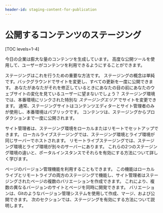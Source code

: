 ```yaml
---
header-id: staging-content-for-publication
---
```


# 公開するコンテンツのステージング

[TOC levels=1-4]

今日の企業は膨大な量のコンテンツを生成しています。 高度な公開ツールを使用して、ユーザーがコンテンツを利用できるようにすることができます。

ステージングはこれを行うための重要な方法です。 ステージングの概念は単純です。バックグラウンドでサイトを変更し、すべての更新を一度に公開できます。 あなたがあなたがそれを修正しているときにあなたの目の前にあなたのウェブサイトの変化を見ているユーザーに望まないでしょう？ ステージング環境では、本番環境にリンクされた特別な *ステージングエリア* でサイトを変更できます。 通常、ステージングサイトはコンテンツエディターとサイト管理者のみが使用し、本番環境はパブリックです。 コンテンツは、ステージングからプロダクションまで一度に公開されます。

サイト管理者は、ステージング環境をローカルまたはリモートでセットアップできます。 ローカルライブステージングでは、ステージング環境とライブ環境が同じサーバーでホストされます。 リモートライブステージングでは、ステージング環境とライブ環境が別々のサーバーにあります。 これらの2つのステージング環境の違いと、ポータルインスタンスでそれらを有効にする方法について詳しく学びます。

ページのバージョン管理機能を利用することもできます。 この機能はローカルライブとリモートライブの両方のステージングで機能し、サイト管理者はステージングされたページの複数のバリエーションを作成できます。 これにより、複数の異なるバージョンのサイトとページを同時に開発できます。 バリエーションは、Gitのようなバージョン管理システムを使用して作成、マージ、および公開できます。 次のセクションでは、ステージングを有効にする方法について説明します。
